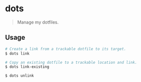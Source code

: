 # dots

> Manage my dotfiles.

## Usage

```bash
# Create a link from a trackable dotfile to its target.
$ dots link

# Copy an existing dotfile to a trackable location and link.
$ dots link-existing

$ dots unlink
```
